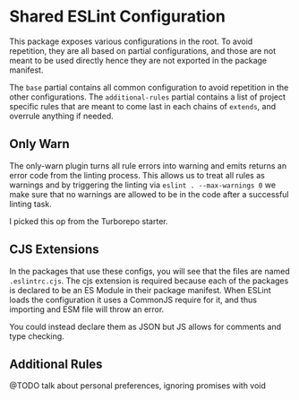 # Shared ESLint Configuration

This package exposes various configurations in the root. To avoid repetition,
they are all based on partial configurations, and those are not meant to be used
directly hence they are not exported in the package manifest.

The `base` partial contains all common configuration to avoid repetition in the
other configurations. The `additional-rules` partial contains a list of project
specific rules that are meant to come last in each chains of `extends`, and
overrule anything if needed.

## Only Warn

The only-warn plugin turns all rule errors into warning and emits returns an
error code from the linting process. This allows us to treat all rules as
warnings and by triggering the linting via `eslint . --max-warnings 0` we make
sure that no warnings are allowed to be in the code after a successful linting
task.

I picked this op from the Turborepo starter.

## CJS Extensions

In the packages that use these configs, you will see that the files are named
`.eslintrc.cjs`. The cjs extension is required because each of the packages is
declared to be an ES Module in their package manifest. When ESLint loads the
configuration it uses a CommonJS require for it, and thus importing and ESM file
will throw an error.

You could instead declare them as JSON but JS allows for comments and type
checking.

## Additional Rules

@TODO talk about personal preferences, ignoring promises with void
